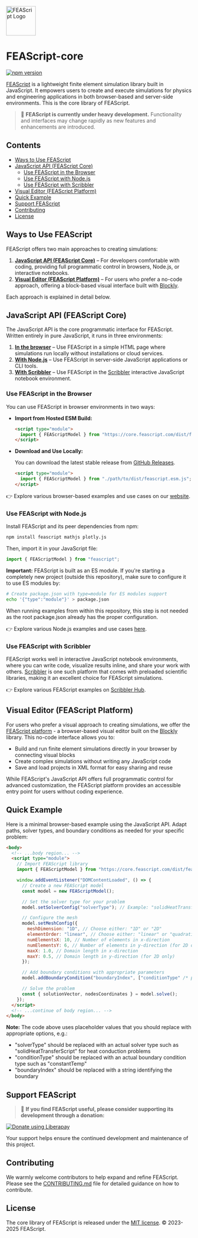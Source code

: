 <img src="https://feascript.github.io/FEAScript-website/assets/FEAScriptLogo.png" width="80" alt="FEAScript Logo">

# FEAScript-core

[![npm version](https://img.shields.io/npm/v/feascript)](https://www.npmjs.com/package/feascript) 
<!-- [![liberapay](https://img.shields.io/liberapay/receives/FEAScript.svg?logo=liberapay)](https://liberapay.com/FEAScript/) -->

[FEAScript](https://feascript.com/) is a lightweight finite element simulation library built in JavaScript. It empowers users to create and execute simulations for physics and engineering applications in both browser-based and server-side environments. This is the core library of FEAScript.

> 🚧 **FEAScript is currently under heavy development.** Functionality and interfaces may change rapidly as new features and enhancements are introduced.

## Contents

- [Ways to Use FEAScript](#ways-to-use-feascript)
- [JavaScript API (FEAScript Core)](#javascript-api-feascript-core)
  - [Use FEAScript in the Browser](#use-feascript-in-the-browser)
  - [Use FEAScript with Node.js](#use-feascript-with-nodejs)
  - [Use FEAScript with Scribbler](#use-feascript-with-scribbler)
- [Visual Editor (FEAScript Platform)](#visual-editor-feascript-platform)
- [Quick Example](#quick-example)
- [Support FEAScript](#support-feascript)
- [Contributing](#contributing)
- [License](#license)

## Ways to Use FEAScript

FEAScript offers two main approaches to creating simulations:

1. **[JavaScript API (FEAScript Core)](#javascript-api-feascript-core)** – For developers comfortable with coding, providing full programmatic control in browsers, Node.js, or interactive notebooks.
2. **[Visual Editor (FEAScript Platform)](#visual-editor-feascript-platform)** – For users who prefer a no-code approach, offering a block-based visual interface built with [Blockly](https://developers.google.com/blockly).

Each approach is explained in detail below.

## JavaScript API (FEAScript Core)

The JavaScript API is the core programmatic interface for FEAScript. Written entirely in pure JavaScript, it runs in three environments:

1. **[In the browser](#use-feascript-in-the-browser)** – Use FEAScript in a simple HTML page where simulations run locally without installations or cloud services.
2. **[With Node.js](#use-feascript-with-nodejs)** – Use FEAScript in server-side JavaScript applications or CLI tools.
3. **[With Scribbler](#use-feascript-with-scribbler)** – Use FEAScript in the [Scribbler](https://scribbler.live/) interactive JavaScript notebook environment.

### Use FEAScript in the Browser

You can use FEAScript in browser environments in two ways:

- **Import from Hosted ESM Build:**

  ```html
  <script type="module">
    import { FEAScriptModel } from "https://core.feascript.com/dist/feascript.esm.js";
  </script>
  ```

- **Download and Use Locally:**

  You can download the latest stable release from [GitHub Releases](https://github.com/FEAScript/FEAScript-core/releases).

  ```html
  <script type="module">
    import { FEAScriptModel } from "./path/to/dist/feascript.esm.js";
  </script>
  ```

👉 Explore various browser-based examples and use cases on our [website](https://feascript.com/#tutorials).

### Use FEAScript with Node.js

Install FEAScript and its peer dependencies from npm:

```bash
npm install feascript mathjs plotly.js
```

Then, import it in your JavaScript file:

```javascript
import { FEAScriptModel } from "feascript";
```

**Important:** FEAScript is built as an ES module. If you're starting a completely new project (outside this repository), make sure to configure it to use ES modules by:

```bash
# Create package.json with type=module for ES modules support
echo '{"type":"module"}' > package.json
```

When running examples from within this repository, this step is not needed as the root package.json already has the proper configuration.

👉 Explore various Node.js examples and use cases [here](https://github.com/FEAScript/FEAScript-core/tree/main/examples).

### Use FEAScript with Scribbler

FEAScript works well in interactive JavaScript notebook environments, where you can write code, visualize results inline, and share your work with others. [Scribbler](https://scribbler.live/) is one such platform that comes with preloaded scientific libraries, making it an excellent choice for FEAScript simulations.

👉 Explore various FEAScript examples on [Scribbler Hub](https://hub.scribbler.live/portfolio/#!nikoscham/FEAScript-Scribbler-examples).

## Visual Editor (FEAScript Platform)

For users who prefer a visual approach to creating simulations, we offer the [FEAScript platform](https://platform.feascript.com/) - a browser-based visual editor built on the [Blockly](https://developers.google.com/blockly) library. This no-code interface allows you to:

- Build and run finite element simulations directly in your browser by connecting visual blocks
- Create complex simulations without writing any JavaScript code
- Save and load projects in XML format for easy sharing and reuse

While FEAScript's JavaScript API offers full programmatic control for advanced customization, the FEAScript platform provides an accessible entry point for users without coding experience.

## Quick Example

Here is a minimal browser-based example using the JavaScript API. Adapt paths, solver types, and boundary conditions as needed for your specific problem:

```html
<body>
  <!-- ...body region... -->
  <script type="module">
    // Import FEAScript library
    import { FEAScriptModel } from "https://core.feascript.com/dist/feascript.esm.js";

    window.addEventListener("DOMContentLoaded", () => {
      // Create a new FEAScript model
      const model = new FEAScriptModel();

      // Set the solver type for your problem
      model.setSolverConfig("solverType"); // Example: "solidHeatTransferScript"

      // Configure the mesh
      model.setMeshConfig({
        meshDimension: "1D", // Choose either: "1D" or "2D"
        elementOrder: "linear", // Choose either: "linear" or "quadratic"
        numElementsX: 10, // Number of elements in x-direction
        numElementsY: 6, // Number of elements in y-direction (for 2D only)
        maxX: 1.0, // Domain length in x-direction
        maxY: 0.5, // Domain length in y-direction (for 2D only)
      });

      // Add boundary conditions with appropriate parameters
      model.addBoundaryCondition("boundaryIndex", ["conditionType" /* parameters */]); // Example boundary condition

      // Solve the problem
      const { solutionVector, nodesCoordinates } = model.solve();
    });
  </script>
  <!-- ...continue of body region... -->
</body>
```

**Note:** The code above uses placeholder values that you should replace with appropriate options, e.g.:

- "solverType" should be replaced with an actual solver type such as "solidHeatTransferScript" for heat conduction problems
- "conditionType" should be replaced with an actual boundary condition type such as "constantTemp"
- "boundaryIndex" should be replaced with a string identifying the boundary

## Support FEAScript

> 💖 **If you find FEAScript useful, please consider supporting its development through a donation:**

<a href="https://liberapay.com/FEAScript/donate">
  <img alt="Donate using Liberapay" src="https://liberapay.com/assets/widgets/donate.svg">
</a>

Your support helps ensure the continued development and maintenance of this project.

## Contributing

We warmly welcome contributors to help expand and refine FEAScript. Please see the [CONTRIBUTING.md](./CONTRIBUTING.md) file for detailed guidance on how to contribute.

## License

The core library of FEAScript is released under the [MIT license](https://github.com/FEAScript/FEAScript-core/blob/main/LICENSE). &copy; 2023-2025 FEAScript.

